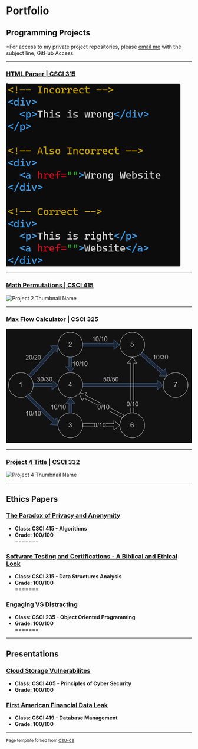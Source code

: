 Portfolio
=========

Programming Projects
--------------------

*For access to my private project repositories, please [email me](mailto:JRAndraszek@csustudent.net?subject=GitHub%20Access) with the subject line, GitHub Access.

---
### [HTML Parser | CSCI 315](./Project-Pages/HTML-Parser.md)

![Project 1 Thumbnail Name](images/HTML-test_header.png)

---
### [Math Permutations | CSCI 415](./Project-Pages/Math-Permutations.md)

![Project 2 Thumbnail Name](images/dummy_thumbnail.jpg)

---
### [Max Flow Calculator | CSCI 325](./Project-Pages/Max-Flow.md)

![Project 3 Thumbnail Name](images/MaxFlow_header.png)

---
### [Project 4 Title | CSCI 332](./Project-Pages/project4.md)

![Project 4 Thumbnail Name](images/dummy_thumbnail.jpg)

---

Ethics Papers
-------------

### [The Paradox of Privacy and Anonymity](/Ethics%20Papers/The%20Paradox%20of%20Privacy%20and%20Anonymity%20Ethics%20Paper.pdf)

-   **Class: CSCI 415 - Algorithms**  
-   **Grade: 100/100**  
=======

### [Software Testing and Certifications - A Biblical and Ethical Look](/Ethics%20Papers/Software%20Testing%20and%20Certifications%20-%20A%20Biblical%20and%20Ethical%20Look.pdf)

-   **Class: CSCI 315 - Data Structures Analysis**  
-   **Grade: 100/100**  
=======

### [Engaging VS Distracting](/Ethics%20Papers/Engaging%20VS%20Distracting%20-%20Ethic%20Paper.pdf)

-   **Class: CSCI 235 - Object Oriented Programming**  
-   **Grade: 100/100**  
=======

---

Presentations
-------------

### [Cloud Storage Vulnerabilites](/Presentations/Cloud%20Storage%20Vulnerabilites.pptx)

- **Class: CSCI 405 - Principles of Cyber Security**
- **Grade: 100/100**


### [First American Financial Data Leak](/Presentations/First%20American%20Financial%20Data%20Leak.pptx)

- **Class: CSCI 419 - Database Management**
- **Grade: 100/100**

---

<p style="font-size:11px">Page template forked from <a href="https://github.com/csu-cs/csci-portfolio">CSU-CS</a></p>
<!-- Remove above link if you don't want to attributive -->